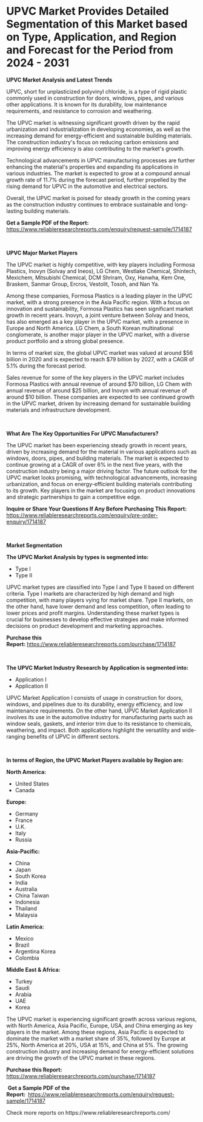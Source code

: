 <p><h1>UPVC Market Provides Detailed Segmentation of this Market based on Type, Application, and Region and Forecast for the Period from 2024 - 2031</h1></p><p><strong>UPVC Market Analysis and Latest Trends</strong></p>
<p><p>UPVC, short for unplasticized polyvinyl chloride, is a type of rigid plastic commonly used in construction for doors, windows, pipes, and various other applications. It is known for its durability, low maintenance requirements, and resistance to corrosion and weathering.</p><p>The UPVC market is witnessing significant growth driven by the rapid urbanization and industrialization in developing economies, as well as the increasing demand for energy-efficient and sustainable building materials. The construction industry's focus on reducing carbon emissions and improving energy efficiency is also contributing to the market's growth.</p><p>Technological advancements in UPVC manufacturing processes are further enhancing the material's properties and expanding its applications in various industries. The market is expected to grow at a compound annual growth rate of 11.7% during the forecast period, further propelled by the rising demand for UPVC in the automotive and electrical sectors.</p><p>Overall, the UPVC market is poised for steady growth in the coming years as the construction industry continues to embrace sustainable and long-lasting building materials.</p></p>
<p><strong>Get a Sample PDF of the Report:&nbsp;</strong> <a href="https://www.reliableresearchreports.com/enquiry/request-sample/1714187">https://www.reliableresearchreports.com/enquiry/request-sample/1714187</a></p>
<p>&nbsp;</p>
<p><strong>UPVC Major Market Players</strong></p>
<p><p>The UPVC market is highly competitive, with key players including Formosa Plastics, Inovyn (Solvay and Ineos), LG Chem, Westlake Chemical, Shintech, Mexichem, Mitsubishi Chemical, DCM Shriram, Oxy, Hanwha, Kem One, Braskem, Sanmar Group, Ercros, Vestolit, Tosoh, and Nan Ya. </p><p>Among these companies, Formosa Plastics is a leading player in the UPVC market, with a strong presence in the Asia Pacific region. With a focus on innovation and sustainability, Formosa Plastics has seen significant market growth in recent years. Inovyn, a joint venture between Solvay and Ineos, has also emerged as a key player in the UPVC market, with a presence in Europe and North America. LG Chem, a South Korean multinational conglomerate, is another major player in the UPVC market, with a diverse product portfolio and a strong global presence.</p><p>In terms of market size, the global UPVC market was valued at around $56 billion in 2020 and is expected to reach $79 billion by 2027, with a CAGR of 5.1% during the forecast period. </p><p>Sales revenue for some of the key players in the UPVC market includes Formosa Plastics with annual revenue of around $70 billion, LG Chem with annual revenue of around $25 billion, and Inovyn with annual revenue of around $10 billion. These companies are expected to see continued growth in the UPVC market, driven by increasing demand for sustainable building materials and infrastructure development.</p></p>
<p>&nbsp;</p>
<p><strong>What Are The Key Opportunities For UPVC Manufacturers?</strong></p>
<p><p>The UPVC market has been experiencing steady growth in recent years, driven by increasing demand for the material in various applications such as windows, doors, pipes, and building materials. The market is expected to continue growing at a CAGR of over 6% in the next five years, with the construction industry being a major driving factor. The future outlook for the UPVC market looks promising, with technological advancements, increasing urbanization, and focus on energy-efficient building materials contributing to its growth. Key players in the market are focusing on product innovations and strategic partnerships to gain a competitive edge.</p></p>
<p><strong>Inquire or Share Your Questions If Any Before Purchasing This Report:</strong> <a href="https://www.reliableresearchreports.com/enquiry/pre-order-enquiry/1714187">https://www.reliableresearchreports.com/enquiry/pre-order-enquiry/1714187</a></p>
<p>&nbsp;</p>
<p><strong>Market Segmentation</strong></p>
<p><strong>The UPVC Market Analysis by types is segmented into:</strong></p>
<p><ul><li>Type I</li><li>Type II</li></ul></p>
<p><p>UPVC market types are classified into Type I and Type II based on different criteria. Type I markets are characterized by high demand and high competition, with many players vying for market share. Type II markets, on the other hand, have lower demand and less competition, often leading to lower prices and profit margins. Understanding these market types is crucial for businesses to develop effective strategies and make informed decisions on product development and marketing approaches.</p></p>
<p><strong>Purchase this Report:&nbsp;</strong><a href="https://www.reliableresearchreports.com/purchase/1714187">https://www.reliableresearchreports.com/purchase/1714187</a></p>
<p>&nbsp;</p>
<p><strong>The UPVC Market Industry Research by Application is segmented into:</strong></p>
<p><ul><li>Application I</li><li>Application II</li></ul></p>
<p><p>UPVC Market Application I consists of usage in construction for doors, windows, and pipelines due to its durability, energy efficiency, and low maintenance requirements. On the other hand, UPVC Market Application II involves its use in the automotive industry for manufacturing parts such as window seals, gaskets, and interior trim due to its resistance to chemicals, weathering, and impact. Both applications highlight the versatility and wide-ranging benefits of UPVC in different sectors.</p></p>
<p>&nbsp;</p>
<p><strong>In terms of Region, the UPVC Market Players available by Region are:</strong></p>
<p>
    <p> <strong> North America: </strong>
        <ul>
            <li>United States</li>
            <li>Canada</li>
        </ul>
        </p> 
    <p> <strong> Europe: </strong>
        <ul>
            <li>Germany</li>
            <li>France</li>
            <li>U.K.</li>
            <li>Italy</li>
            <li>Russia</li>
        </ul>
        </p> 
    <p> <strong> Asia-Pacific: </strong>
        <ul>
            <li>China</li>
            <li>Japan</li>
            <li>South Korea</li>
            <li>India</li>
            <li>Australia</li>
            <li>China Taiwan</li>
            <li>Indonesia</li>
            <li>Thailand</li>
            <li>Malaysia</li>
        </ul>
        </p> 
    <p> <strong> Latin America: </strong>
        <ul>
            <li>Mexico</li>
            <li>Brazil</li>
            <li>Argentina Korea</li>
            <li>Colombia</li>
        </ul>
        </p> 
    <p> <strong> Middle East & Africa: </strong>
        <ul>
            <li>Turkey</li>
            <li>Saudi</li>
            <li>Arabia</li>
            <li>UAE</li>
            <li>Korea</li>
        </ul>
    </p>
    </p>
<p><p>The UPVC market is experiencing significant growth across various regions, with North America, Asia Pacific, Europe, USA, and China emerging as key players in the market. Among these regions, Asia Pacific is expected to dominate the market with a market share of 35%, followed by Europe at 25%, North America at 20%, USA at 15%, and China at 5%. The growing construction industry and increasing demand for energy-efficient solutions are driving the growth of the UPVC market in these regions.</p></p>
<p><strong>Purchase this Report: </strong><a href="https://www.reliableresearchreports.com/purchase/1714187">https://www.reliableresearchreports.com/purchase/1714187</a></p>
<p>&nbsp;<strong>Get a Sample PDF of the Report:&nbsp;&nbsp;</strong><a href="https://www.reliableresearchreports.com/enquiry/request-sample/1714187">https://www.reliableresearchreports.com/enquiry/request-sample/1714187</a></p>
<p><strong></strong></p>
<p>Check more reports on https://www.reliableresearchreports.com/</p>